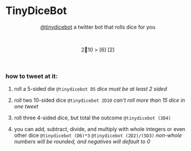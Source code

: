 # TinyDiceBot
<p align="center">
<a href="https://twitter.com/TinyDiceBot">@tinydicebot</a>
a twitter bot that rolls dice for you
</p><br>

<p align="center">
2🎲10 > [6] [2]
</p><br>

<h3>how to tweet at it:</h3>

1. roll a 5-sided die `@tinydicebot D5` *dice must be at least 2 sided*

2. roll two 10-sided dice `@tinydicebot 2D10` *can't roll more than 15 dice in one tweet*

3. roll three 4-sided dice, but total the outcome `@tinydicebot (3D4)`

4. you can add, subtract, divide, and multiply with whole integers or even other dice `@tinydicebot (D6)*3` `@tinydicebot (2D2)/(5D3)` *non-whole numbers will be rounded, and negatives will default to 0*
